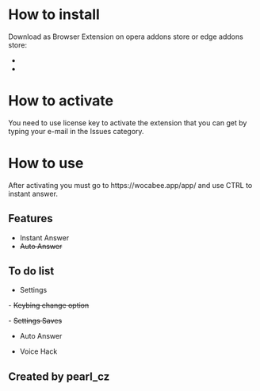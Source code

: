 # How to install
<p> Download as Browser Extension on opera addons store or edge addons store:

-
-

# How to activate
<p> You need to use license key to activate the extension that you can get by typing your e-mail in the Issues category.

# How to use
<p> After activating you must go to https://wocabee.app/app/ and use CTRL to instant answer.

## Features
- Instant Answer
- <del>Auto Answer
## To do list
- Settings
<p> - <del>Keybing change option <p>
<p> - <del>Settings Saves <p>

- Auto Answer

- Voice Hack

## Created by pearl_cz
